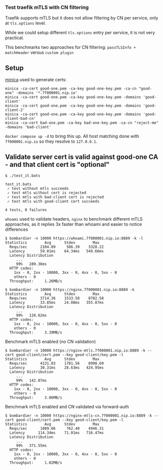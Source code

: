 ### Test traefik mTLS with CN filtering

Traefik supports mTLS but it does not allow filtering by CN per service, only at `tls.options` level.

While we could setup different `tls.options` entry per service, it is not very practical.

This benchmarks two approaches for CN filtering: `passTLSInfo + matchHeader` versus `custom plugin`

## Setup

[minica](https://github.com/fopina/minica/releases/tag/v1.0.2-1) used to generate certs:

```
minica -ca-cert good-one.pem -ca-key good-one-key.pem -ca-cn "good-one" -domains '*.7f000001.nip.io'
minica -ca-cert good-one.pem -ca-key good-one-key.pem -domains 'good-client'
minica -ca-cert good-one.pem -ca-key good-one-key.pem -domains 'good-client-2'
minica -ca-cert good-one.pem -ca-key good-one-key.pem -domains 'good-client-bad-cn'
minica -ca-cert bad-one.pem -ca-key bad-one-key.pem -ca-cn "reject-me" -domains 'bad-client'
```

`docker compose up -d` to bring this up. All host matching done with `7f000001.nip.io` so they resolve to `127.0.0.1`.

## Validate server cert is valid against good-one CA - and that client cert is "optional"

```
$ ./test_it.bats

test_it.bats
 ✓ test without mtls succeeds
 ✓ test mtls without cert is rejected
 ✓ test mtls with bad-client cert is rejected
 ✓ test mtls with good-client cert succeeds

4 tests, 0 failures
```

`whoami` used to validate headers, `nginx` to benchmark different mTLS approaches, as it replies 3x faster than whoami and easier to notice differences

```
$ bombardier -n 10000 https://whoami.7f000001.nip.io:8889 -k -l
Statistics        Avg      Stdev        Max
  Reqs/sec      2104.09     586.39    3328.22
  Latency       59.01ms    64.34ms   549.66ms
  Latency Distribution
     ...
     99%   289.36ms
  HTTP codes:
    1xx - 0, 2xx - 10000, 3xx - 0, 4xx - 0, 5xx - 0
    others - 0
  Throughput:     1.26MB/s

$ bombardier -n 10000 https://nginx.7f000001.nip.io:8889 -k
Statistics        Avg      Stdev        Max
  Reqs/sec      3714.36    1533.58    8782.58
  Latency       33.85ms    24.08ms   355.87ms
  Latency Distribution
     ...
     99%   128.62ms
  HTTP codes:
    1xx - 0, 2xx - 10000, 3xx - 0, 4xx - 0, 5xx - 0
    others - 0
  Throughput:     3.39MB/s
```

Benchmark mTLS enabled (no CN validation)

```
$ bombardier -n 10000 https://nginx-mtls.7f000001.nip.io:8889 -k --cert good-client/cert.pem --key good-client/key.pem -l
Statistics        Avg      Stdev        Max
  Reqs/sec      4131.03    1781.56    8998.69
  Latency       30.31ms    28.63ms   424.95ms
  Latency Distribution
     ...
     99%   142.07ms
  HTTP codes:
    1xx - 0, 2xx - 10000, 3xx - 0, 4xx - 0, 5xx - 0
    others - 0
  Throughput:     3.86MB/s
```

Benchmark mTLS enabled and CN validated via forward-auth

```
$ bombardier -n 10000 https://nginx-mtls-cn.7f000001.nip.io:8889 -k --cert good-client/cert.pem --key good-client/key.pem -l
Statistics        Avg      Stdev        Max
  Reqs/sec      1089.06     762.40    4946.31
  Latency      114.34ms    71.01ms   716.47ms
  Latency Distribution
     ...
     99%   371.55ms
  HTTP codes:
    1xx - 0, 2xx - 10000, 3xx - 0, 4xx - 0, 5xx - 0
    others - 0
  Throughput:     1.02MB/s
```

